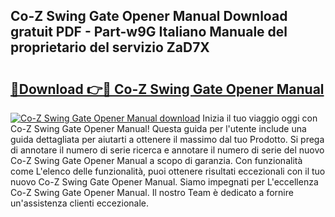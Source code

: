 ## Co-Z Swing Gate Opener Manual Download gratuit PDF - Part-w9G Italiano Manuale del proprietario del servizio ZaD7X

# <h2><a href="http://dff9xg7.blite.top/?on=Co-Z+Swing+Gate+Opener+Manual">🔗Download 👉🔴 Co-Z Swing Gate Opener Manual</a></h2>

[![Co-Z Swing Gate Opener Manual download](https://i.imgur.com/lujVjoI.png)](http://dff9xg7.blite.top/?on=Co-Z+Swing+Gate+Opener+Manual)
Inizia il tuo viaggio oggi con Co-Z Swing Gate Opener Manual! Questa guida per l'utente include una guida dettagliata per aiutarti a ottenere il massimo dal tuo Prodotto. Si prega di annotare il numero di serie ricerca e annotare il numero di serie del nuovo Co-Z Swing Gate Opener Manual a scopo di garanzia. Con funzionalità come L'elenco delle funzionalità, puoi ottenere risultati eccezionali con il tuo nuovo Co-Z Swing Gate Opener Manual. Siamo impegnati per L'eccellenza Co-Z Swing Gate Opener Manual. Il nostro Team è dedicato a fornire un'assistenza clienti eccezionale.
